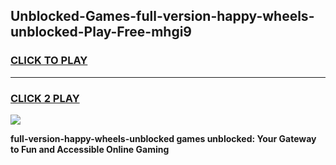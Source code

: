 
## Unblocked-Games-full-version-happy-wheels-unblocked-Play-Free-mhgi9
<h3>
<a href="https://premium76.site?title=full-version-happy-wheels-unblocked&ref=17A">CLICK TO PLAY</a></h3>
<hr>

<h3>
<a href="https://premium76.site?title=full-version-happy-wheels-unblocked&ref=17A">CLICK 2 PLAY</a>
  
</h3>

<a href="https://premium76.site?title=full-version-happy-wheels-unblocked&ref=17A"><img src="https://clearcache.store/games.png"></a>


**full-version-happy-wheels-unblocked games unblocked: Your Gateway to Fun and Accessible Online Gaming**
